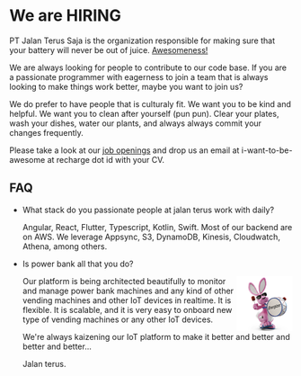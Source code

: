 # We are HIRING

PT Jalan Terus Saja is the organization responsible for making sure that your
battery will never be out of juice. [Awesomeness!](https://recharge.id)

We are always looking for people to contribute to our code base. If you are
a passionate programmer with eagerness to join a team that is always looking
to make things work better, maybe you want to join us?

We do prefer to have people that is culturaly fit. We want you to be kind and
helpful. We want you to clean after yourself (pun pun). Clear your plates,
wash your dishes, water our plants, and always always commit your changes frequently.

Please take a look at our [job openings](openings.md) and 
drop us an email at i-want-to-be-awesome at recharge dot id with your CV.

## FAQ

- What stack do you passionate people at jalan terus work with daily?

	Angular, React, Flutter, Typescript, Kotlin, Swift.	Most of our
	backend are on AWS. We leverage Appsync, S3, DynamoDB, Kinesis,
	Cloudwatch, Athena, among others.

- Is power bank all that you do?

	<img src="keepgoing.png" align="right">
	Our platform is being architected beautifully to monitor and manage
	power bank machines and any kind of other vending machines and other
	IoT devices in realtime.
	It is flexible. It is scalable, and it is very easy to onboard new type
	of vending machines or any other IoT devices.
	
	We're always kaizening our IoT platform to make it better and better and better and better...

	Jalan terus.
